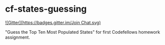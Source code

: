 cf-states-guessing
==================
[![Gitter](https://badges.gitter.im/Join Chat.svg)](https://gitter.im/adamrcaldwell/cf-states-guessing?utm_source=badge&utm_medium=badge&utm_campaign=pr-badge&utm_content=badge)

"Guess the Top Ten Most Populated States" for first Codefellows homework assignment.
